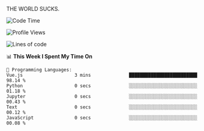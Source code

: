 THE WORLD SUCKS.

<!--START_SECTION:waka-->
![Code Time](http://img.shields.io/badge/Code%20Time-1%2C184%20hrs-blue)

![Profile Views](http://img.shields.io/badge/Profile%20Views-0-blue)

![Lines of code](https://img.shields.io/badge/From%20Hello%20World%20I%27ve%20Written-1.6%20million%20lines%20of%20code-blue)

📊 **This Week I Spent My Time On** 

```text
💬 Programming Languages: 
Vue.js                   3 mins              █████████████████████████   98.14 % 
Python                   0 secs              ░░░░░░░░░░░░░░░░░░░░░░░░░   01.18 % 
Jupyter                  0 secs              ░░░░░░░░░░░░░░░░░░░░░░░░░   00.43 % 
Text                     0 secs              ░░░░░░░░░░░░░░░░░░░░░░░░░   00.12 % 
JavaScript               0 secs              ░░░░░░░░░░░░░░░░░░░░░░░░░   00.08 % 
```


<!--END_SECTION:waka-->
